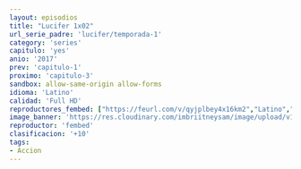 ```yaml
---
layout: episodios
title: "Lucifer 1x02"
url_serie_padre: 'lucifer/temporada-1'
category: 'series'
capitulo: 'yes'
anio: '2017'
prev: 'capitulo-1'
proximo: 'capitulo-3'
sandbox: allow-same-origin allow-forms
idioma: 'Latino'
calidad: 'Full HD'
reproductores_fembed: ["https://feurl.com/v/qyjplbey4x16km2","Latino","https://feurl.com/v/1l96dglklv5","Latino","https://fembad.net/v/l0z-nandz5g85rg","Latino"]
image_banner: 'https://res.cloudinary.com/imbriitneysam/image/upload/v1546476989/punisher-banner-min.jpg'
reproductor: 'fembed'
clasificacion: '+10'
tags:
- Accion
---
```











